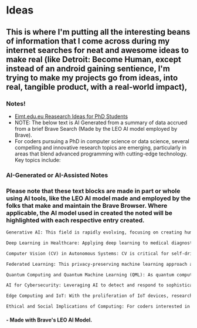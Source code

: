 # Ideas
## This is where I'm putting all the interesting beans of information that I come across during my internet searches for neat and awesome ideas to make real (like Detroit: Become Human, except instead of an android gaining sentience, I'm trying to make my projects go from ideas, into real, tangible product, with a real-world impact),

### Notes!
- [Eimt.edu.eu Reasearch Ideas for PhD Students](https://www.eimt.edu.eu/phd-research-topics-in-computer-science-2025)
- NOTE: The below text is AI Generated from a summary of data accrued from a brief Brave Search (Made by the LEO AI model employed by Brave).
- For coders pursuing a PhD in computer science or data science, several compelling and innovative research topics are emerging, particularly in areas that blend advanced programming with cutting-edge technology. Key topics include:


### AI-Generated or AI-Assisted Notes
### Please note that these text blocks are made in part or whole using AI tools, like the LEO AI model made and employed by the folks that make and maintain the Brave Browser. Where applicable, the AI model used in created the noted will be highlighted with each respective entry created.
```txt
Generative AI: This field is rapidly evolving, focusing on creating human-like text, images, and music using models like GPT-3 and DALL-E. Research opportunities exist in the ethics of AI-generated content, improving model creativity and coherence across media, and developing real-world applications in personalized marketing and creative industries.

Deep Learning in Healthcare: Applying deep learning to medical diagnostics offers transformative potential. Research can focus on early disease detection (e.g., cancer, Alzheimer’s) using medical imaging, developing personalized treatment plans based on genomics and electronic health records, and mitigating bias in models trained on diverse patient populations.

Computer Vision (CV) in Autonomous Systems: CV is critical for self-driving vehicles, drones, and robots. Research can explore advanced navigation algorithms, improving performance in low-light and adverse weather conditions, and enhancing human-robot interaction through gesture and movement recognition.

Federated Learning: This privacy-preserving machine learning approach allows models to be trained on decentralized data without sharing raw information. Research can focus on improving efficiency, addressing security vulnerabilities like data leakage and model poisoning, and applying the technique in sensitive domains like healthcare and finance.

Quantum Computing and Quantum Machine Learning (QML): As quantum computing moves toward practicality, research into quantum algorithms for optimization and machine learning is crucial. This includes developing hybrid quantum-classical systems for real-world problems in logistics, financial modeling, and drug discovery, as well as exploring quantum cryptography.

AI for Cybersecurity: Leveraging AI to detect and respond to sophisticated cyber threats in real time is a major frontier. Research can involve developing AI models for identifying zero-day attacks, using behavioral biometrics (e.g., typing patterns, gait) for authentication, and enabling automated incident response systems.

Edge Computing and IoT: With the proliferation of IoT devices, research into efficient data processing at the network edge, enhancing security, and developing robust frameworks for real-time data analysis is highly relevant.

Ethical and Social Implications of Computing: For coders interested in the broader impact of technology, research on fairness, bias, digital divide, and transparency in AI systems provides a critical and socially impactful area.
```
#### - Made with Brave's LEO AI Model.
